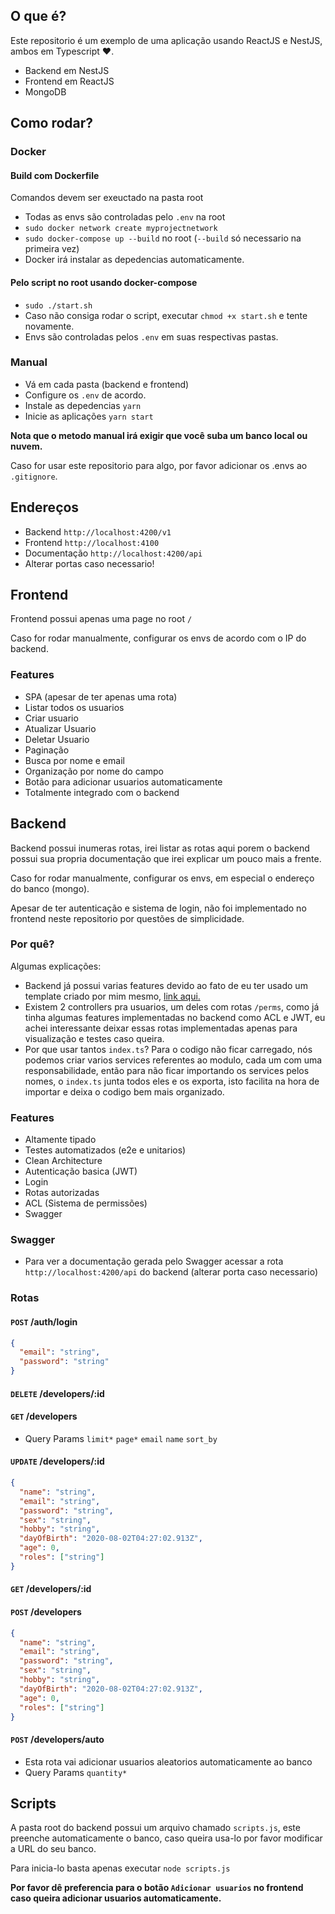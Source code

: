 ## O que é?

Este repositorio é um exemplo de uma aplicação usando ReactJS e NestJS, ambos em Typescript ❤️.

- Backend em NestJS
- Frontend em ReactJS
- MongoDB

## Como rodar?

### Docker

#### Build com Dockerfile

Comandos devem ser exeuctado na pasta root

- Todas as envs são controladas pelo `.env` na root
- `sudo docker network create myprojectnetwork`
- `sudo docker-compose up --build` no root (`--build` só necessario na primeira vez)
- Docker irá instalar as depedencias automaticamente.

#### Pelo script no root usando docker-compose

- `sudo ./start.sh`
- Caso não consiga rodar o script, executar `chmod +x start.sh` e tente novamente.
- Envs são controladas pelos `.env` em suas respectivas pastas.

### Manual

- Vá em cada pasta (backend e frontend)
- Configure os `.env` de acordo.
- Instale as depedencias `yarn`
- Inicie as aplicações `yarn start`

**Nota que o metodo manual irá exigir que você suba um banco local ou nuvem.**

Caso for usar este repositorio para algo, por favor adicionar os .envs ao `.gitignore`.

## Endereços

- Backend `http://localhost:4200/v1`
- Frontend `http://localhost:4100`
- Documentação `http://localhost:4200/api`
- Alterar portas caso necessario!

## Frontend

Frontend possui apenas uma page no root `/`

Caso for rodar manualmente, configurar os envs de acordo com o IP do backend.

### Features

- SPA (apesar de ter apenas uma rota)
- Listar todos os usuarios
- Criar usuario
- Atualizar Usuario
- Deletar Usuario
- Paginação
- Busca por nome e email
- Organização por nome do campo
- Botão para adicionar usuarios automaticamente
- Totalmente integrado com o backend

## Backend

Backend possui inumeras rotas, irei listar as rotas aqui porem o backend possui sua propria documentação que irei explicar um pouco mais a frente.

Caso for rodar manualmente, configurar os envs, em especial o endereço do banco (mongo).

Apesar de ter autenticação e sistema de login, não foi implementado no frontend neste repositorio por questões de simplicidade.

### Por quê?

Algumas explicações:

- Backend já possui varias features devido ao fato de eu ter usado um template criado por mim mesmo, [link aqui.](https://github.com/remxk2/nestjs-starter)
- Existem 2 controllers pra usuarios, um deles com rotas `/perms`, como já tinha algumas features implementadas no backend como ACL e JWT, eu achei interessante deixar essas rotas implementadas apenas para visualização e testes caso queira.
- Por que usar tantos `index.ts`? Para o codigo não ficar carregado, nós podemos criar varios services referentes ao modulo, cada um com uma responsabilidade, então para não ficar importando os services pelos nomes, o `index.ts` junta todos eles e os exporta, isto facilita na hora de importar e deixa o codigo bem mais organizado.

### Features

- Altamente tipado
- Testes automatizados (e2e e unitarios)
- Clean Architecture
- Autenticação basica (JWT)
- Login
- Rotas autorizadas
- ACL (Sistema de permissões)
- Swagger

### Swagger

- Para ver a documentação gerada pelo Swagger acessar a rota `http://localhost:4200/api` do backend (alterar porta caso necessario)

### Rotas

#### `POST` /auth/login

```json
{
  "email": "string",
  "password": "string"
}
```

#### `DELETE` /developers/:id

#### `GET` /developers

- Query Params `limit*` `page*` `email` `name` `sort_by`

#### `UPDATE` /developers/:id

```json
{
  "name": "string",
  "email": "string",
  "password": "string",
  "sex": "string",
  "hobby": "string",
  "dayOfBirth": "2020-08-02T04:27:02.913Z",
  "age": 0,
  "roles": ["string"]
}
```

#### `GET` /developers/:id

#### `POST` /developers

```json
{
  "name": "string",
  "email": "string",
  "password": "string",
  "sex": "string",
  "hobby": "string",
  "dayOfBirth": "2020-08-02T04:27:02.913Z",
  "age": 0,
  "roles": ["string"]
}
```

#### `POST` /developers/auto

- Esta rota vai adicionar usuarios aleatorios automaticamente ao banco
- Query Params `quantity*`

## Scripts

A pasta root do backend possui um arquivo chamado `scripts.js`, este preenche automaticamente o banco, caso queira usa-lo por favor modificar a URL do seu banco.

Para inicia-lo basta apenas executar `node scripts.js`

**Por favor dê preferencia para o botão `Adicionar usuarios` no frontend caso queira adicionar usuarios automaticamente.**

